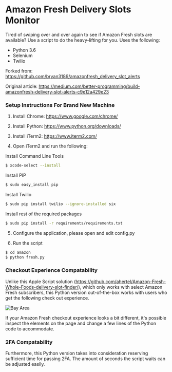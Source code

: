 # Amazon Fresh Delivery Slots Monitor

Tired of swiping over and over again to see if Amazon Fresh slots are available? Use a script to do the heavy-lifting for you. Uses the following:

  - Python 3.6
  - Selenium
  - Twilio

Forked from: https://github.com/bryan3189/amazonfresh_delivery_slot_alerts

Original article: https://medium.com/better-programming/build-amazonfresh-delivery-slot-alerts-c9e12a429e23

### Setup Instructions For Brand New Machine

1. Install Chrome: https://www.google.com/chrome/

2. Install Python: https://www.python.org/downloads/

3. Install iTerm2: https://www.iterm2.com/

4. Open iTerm2 and run the following:

Install Command Line Tools

```sh
$ xcode-select --install
```

Install PIP

```sh
$ sudo easy_install pip
```

Install Twilio

```sh
$ sudo pip install twilio --ignore-installed six
```

Install rest of the required packages

```sh
$ sudo pip install -r requirements/requirements.txt
```

5. Configure the application, please open and edit config.py 

6. Run the script

```sh
$ cd amazon
$ python fresh.py
```

### Checkout Experience Compatability

Unlike this Apple Script solution (https://github.com/ahertel/Amazon-Fresh-Whole-Foods-delivery-slot-finder/), which only works with select Amazon Fresh subscribers, this Python version out-of-the-box works with users who get the following check out experience.

![Bay Area](https://i.imgur.com/KVRw0oA.png)

If your Amazon Fresh checkout experience looks a bit different, it's possible inspect the elements on the page and change a few lines of the Python code to accommodate.

### 2FA Compatability

Furthermore, this Python version takes into consideration reserving sufficient time for passing 2FA. The amount of seconds the script waits can be adjusted easily.
